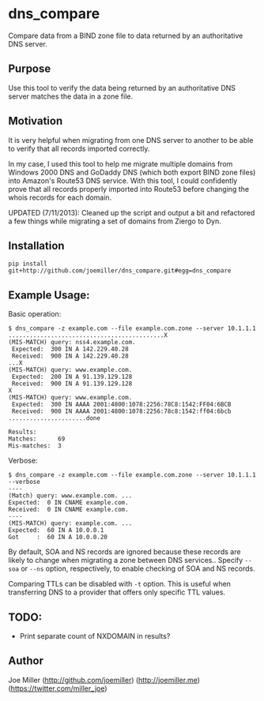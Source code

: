 dns_compare
==============
Compare data from a BIND zone file to data returned by an authoritative DNS server.

Purpose
-------
Use this tool to verify the data being returned by an authoritative DNS server matches
the data in a zone file.

Motivation
----------
It is very helpful when migrating from one DNS server to another to be able to
verify that all records imported correctly.

In my case, I used this tool to help me migrate multiple domains from
Windows 2000 DNS and GoDaddy DNS (which both export BIND zone files) into Amazon's
Route53 DNS service.  With this tool, I could confidently prove that all records
properly imported into Route53 before changing the whois records for each domain.

UPDATED (7/11/2013): Cleaned up the script and output a bit and refactored a few things while migrating
a set of domains from Ziergo to Dyn.

Installation
------------

    pip install git+http://github.com/joemiller/dns_compare.git#egg=dns_compare


Example Usage:
--------------
Basic operation:

    $ dns_compare -z example.com --file example.com.zone --server 10.1.1.1
    ............................................X
    (MIS-MATCH) query: nss4.example.com.
     Expected:  300 IN A 142.229.40.28
     Received:  900 IN A 142.229.40.28
    ...X
    (MIS-MATCH) query: www.example.com.
     Expected:  200 IN A 91.139.129.128
     Received:  900 IN A 91.139.129.128
    X
    (MIS-MATCH) query: www.example.com.
     Expected:  300 IN AAAA 2001:4800:1078:2256:78C8:1542:FF04:6BCB
     Received:  900 IN AAAA 2001:4800:1078:2256:78c8:1542:ff04:6bcb
    ......................done
    
    Results:
    Matches:      69
    Mis-matches:  3

Verbose:

    $ dns_compare -z example.com --file example.com.zone --server 10.1.1.1 --verbose
	----
	(Match) query: www.example.com. ...
	Expected:  0 IN CNAME example.com.
	Received:  0 IN CNAME example.com.
	----
	(MIS-MATCH) query: example.com. ...
	Expected:  60 IN A 10.0.0.1
	Got     :  60 IN A 10.0.0.20

By default, SOA and NS records are ignored because these records are likely
to change when migrating a zone between DNS services..  Specify `--soa` or `--ns` option,
respectively, to enable checking of SOA and NS records.

Comparing TTLs can be disabled with `-t` option. This is useful when transferring DNS to a provider
that offers only specific TTL values.

TODO:
-----
- Print separate count of NXDOMAIN in results?

Author
------
Joe Miller (http://github.com/joemiller) (http://joemiller.me) (https://twitter.com/miller_joe)
